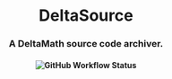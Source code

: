 <h1 align="center">DeltaSource</h1>
<h3 align="center">A DeltaMath source code archiver.</h3>

<h4 align="center"><img alt="GitHub Workflow Status" src="https://img.shields.io/github/workflow/status/DxltaMath/DeltaSource/Archive%20DeltaMath%20Source%20Code?label=automation&logo=circleci&style=for-the-badge"></h4>
